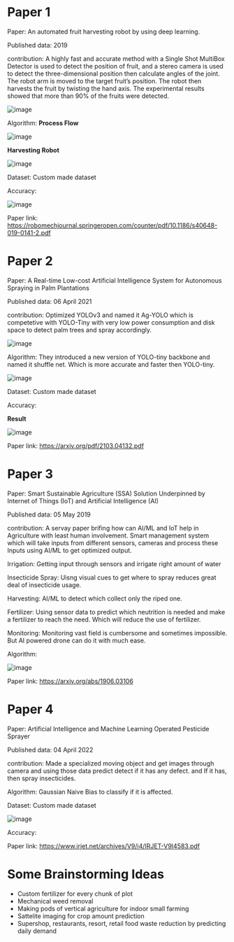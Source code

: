 # Paper 1

Paper: An automated fruit harvesting robot by using deep learning. <br>

Published data: 2019 <br>

contribution:  A highly fast and accurate method with a Single Shot MultiBox Detector is used to detect the position of fruit, and a stereo camera is used to detect the three-dimensional position then calculate angles of the joint. The robot arm is moved to the target fruit’s position. The robot then harvests the fruit by twisting the hand axis. The experimental results showed that more than 90% of the fruits were detected. <br>

![image](./images/harvest_2Ddetection_.png)


Algorithm: 
**Process Flow**

![image](./images/fruit_harvesting_processflow.png)

**Harvesting Robot**

![image](./images/harvesting.png)

Dataset: Custom made dataset

Accuracy: 

![image](./images/harvesting_result.png)

Paper link: https://robomechjournal.springeropen.com/counter/pdf/10.1186/s40648-019-0141-2.pdf


# Paper 2
Paper: A Real-time Low-cost Artificial Intelligence System for Autonomous Spraying in Palm Plantations

Published data: 06 April 2021

contribution: Optimized YOLOv3 and named it Ag-YOLO which is competetive with YOLO-Tiny with very low power consumption and disk space to detect palm trees and spray accordingly.

![image](./images/spray_visualize.png)

Algorithm: They introduced a new version of YOLO-tiny backbone and named it shuffle net. Which is more accurate and faster then YOLO-tiny.

![image](./images/spray_algo.png)

Dataset: Custom made dataset

Accuracy: 

**Result**

![image](./images/spray_result.png)

Paper link: https://arxiv.org/pdf/2103.04132.pdf

# Paper 3

Paper: Smart Sustainable Agriculture (SSA) Solution Underpinned by Internet of Things (IoT) and Artificial Intelligence (AI)

Published data: 05 May 2019

contribution: A servay paper brifing how can AI/ML and IoT help in Agriculture with least human involvement. Smart management system which will take inputs from different sensors, cameras and process these Inputs using AI/ML to get optimized output.

Irrigation: Getting input through sensors and irrigate right amount of water

Insecticide Spray: Uisng visual cues to get where to spray reduces great deal of insecticide usage.

Harvesting: AI/ML to detect which collect only the riped one.

Fertilizer: Using sensor data to predict which neutrition is needed and make a fertilizer to reach 
the need. Which will reduce the use of fertilizer.

Monitoring: Monitoring vast field is cumbersome and sometimes impossible. But AI powered drone can do it with much ease.

Algorithm:

![image](./images/ssa.png)

Paper link: https://arxiv.org/abs/1906.03106




# Paper 4

Paper: Artificial Intelligence and Machine Learning Operated Pesticide Sprayer

Published data: 04 April 2022

contribution: Made a specialized moving object and get images through camera and using those data predict detect if it has any defect. and If it has, then spray insecticides.

Algorithm: Gaussian Naive Bias to classify if it is affected.

Dataset: Custom made dataset

![image](./images/aiml.png)

Accuracy: 

Paper link: https://www.irjet.net/archives/V9/i4/IRJET-V9I4583.pdf

# Some Brainstorming Ideas
- Custom fertilizer for every chunk of plot
- Mechanical weed removal
- Making pods of vertical agriculture for indoor small farming
- Sattelite imaging for crop amount prediction
- Supershop, restaurants, resort, retail food waste reduction by predicting daily demand
